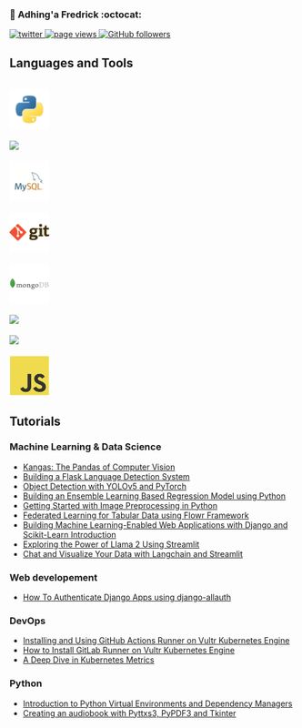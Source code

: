 ### :beginner: Adhing'a Fredrick :octocat: 

<p align="left">
  <a href="https://twitter.com/adhinga_fred">
    <img src="https://img.shields.io/twitter/follow/adhinga_fred?adhinga_fred?color=green&logo=twitter" alt="twitter" />
  </a>
  <a href="https://github.com/FREDERICO23">
    <img src="https://komarev.com/ghpvc/?username=FREDERICO23" alt="page views" />
  </a>
 <a href="https://github.com/FREDERICO23?tab=followers">
    <img alt="GitHub followers" src="https://img.shields.io/github/followers/FREDERICO23?color=green&logo=github">
  </a>
</p>

## Languages and Tools 

<code > <img height = "70" src = "https://raw.githubusercontent.com/github/explore/80688e429a7d4ef2fca1e82350fe8e3517d3494d/topics/python/python.png" > </code >
<code > <img height = "70" src = "https://e7.pngegg.com/pngimages/159/366/png-clipart-django-python-computer-icons-logo-python-text-label.png" > </code >
<code > <img height = "70" src = "https://raw.githubusercontent.com/github/explore/80688e429a7d4ef2fca1e82350fe8e3517d3494d/topics/mysql/mysql.png" > </code >
<code > <img height = "70" src = "https://raw.githubusercontent.com/github/explore/80688e429a7d4ef2fca1e82350fe8e3517d3494d/topics/git/git.png" > </code >
<code > <img height = "70" src = "https://raw.githubusercontent.com/github/explore/80688e429a7d4ef2fca1e82350fe8e3517d3494d/topics/mongodb/mongodb.png" > </code >
<code > <img height = "70" src = "https://upload.wikimedia.org/wikipedia/commons/thumb/2/2d/Tensorflow_logo.svg/1200px-Tensorflow_logo.svg.png" > </code >
<code > <img height = "70" src = "https://upload.wikimedia.org/wikipedia/commons/thumb/3/38/Jupyter_logo.svg/883px-Jupyter_logo.svg.png" > </code >
<code > <img height = "70" src = "https://github.com/devicons/devicon/blob/master/icons/javascript/javascript-original.svg" > </code >

##  Tutorials
### Machine Learning & Data Science
- [Kangas: The Pandas of Computer Vision](https://heartbeat.comet.ml/kangas-the-pandas-of-computer-vision-8cb0a00fc0a4)
- [Building a Flask Language Detection System](https://www.section.io/engineering-education/building-and-deploying-a-language-detection-system-using-flask/)
- [Object Detection with YOLOv5 and PyTorch](https://www.section.io/engineering-education/object-detection-with-yolov5-and-pytorch/)
- [Building an Ensemble Learning Based Regression Model using Python](https://www.section.io/engineering-education/ensemble-learning-based-regression-model-using-python/)
- [Getting Started with Image Preprocessing in Python](https://www.section.io/engineering-education/image-preprocessing-in-python/)
- [Federated Learning for Tabular Data using Flowr Framework](https://heartbeat.comet.ml/federated-learning-for-tabular-data-using-flower-framework-da30c21f6324)
- [Building Machine Learning-Enabled Web Applications with Django and Scikit-Learn Introduction](https://soshace.com/building-machine-learning-enabled-web-applications-with-django-and-scikit-learn-introduction/)
- [Exploring the Power of Llama 2 Using Streamlit](https://medium.com/cometheartbeat/exploring-the-power-of-llama-2-using-streamlit-62c7962d99f3?source=user_profile---------0----------------------------)
- [Chat and Visualize Your Data with Langchain and Streamlit](https://medium.com/ai-in-plain-english/chat-and-visualize-your-data-with-langchain-and-streamlit-2c26de417e05?source=user_profile---------1----------------------------)

### Web developement
- [How To Authenticate Django Apps using django-allauth](https://www.digitalocean.com/community/tutorials/how-to-authenticate-django-apps-using-django-allauth)

### DevOps
- [Installing and Using GitHub Actions Runner on Vultr Kubernetes Engine](https://www.vultr.com/docs/installing-and-using-github-actions-runner-on-vultr-kubernetes-engine/)
- [How to Install GitLab Runner on Vultr Kubernetes Engine](https://www.vultr.com/docs/how-to-install-gitlab-runner-on-vultr-kubernetes-engine/)
- [A Deep Dive in Kubernetes Metrics](https://www.getambassador.io/blog/kubernetes-metrics-deep-dive)
### Python
- [Introduction to Python Virtual Environments and Dependency Managers](https://www.section.io/engineering-education/introduction-to-virtual-environments-and-dependency-managers/)
- [Creating an audiobook with Pyttxs3, PyPDF3 and Tkinter](https://www.section.io/engineering-education/creating-an-audiobook-with-pyttxs3-pypdf3-and-tkinter/)
<!--
**FREDERICO23/FREDERICO23** is a ✨ _special_ ✨ repository because its `README.md` (this file) appears on your GitHub profile.
-->


